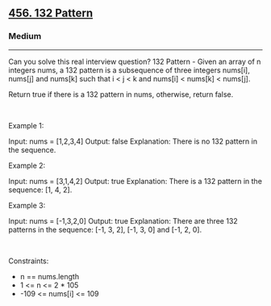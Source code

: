 <h2><a href="https://leetcode.com/problems/132-pattern/">456. 132 Pattern</a></h2><h3>Medium</h3><hr>Can you solve this real interview question? 132 Pattern - Given an array of n integers nums, a 132 pattern is a subsequence of three integers nums[i], nums[j] and nums[k] such that i < j < k and nums[i] < nums[k] < nums[j].

Return true if there is a 132 pattern in nums, otherwise, return false.

 

Example 1:


Input: nums = [1,2,3,4]
Output: false
Explanation: There is no 132 pattern in the sequence.


Example 2:


Input: nums = [3,1,4,2]
Output: true
Explanation: There is a 132 pattern in the sequence: [1, 4, 2].


Example 3:


Input: nums = [-1,3,2,0]
Output: true
Explanation: There are three 132 patterns in the sequence: [-1, 3, 2], [-1, 3, 0] and [-1, 2, 0].


 

Constraints:

 * n == nums.length
 * 1 <= n <= 2 * 105
 * -109 <= nums[i] <= 109